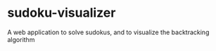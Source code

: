 # sudoku-visualizer
A web application to solve sudokus, and to visualize the backtracking algorithm
